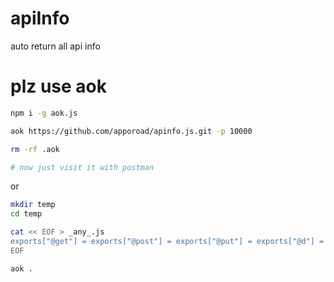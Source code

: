 # apiInfo
auto return all api info 

# plz use aok

```bash
npm i -g aok.js

aok https://github.com/apporoad/apinfo.js.git -p 10000

rm -rf .aok

# now just visit it with postman

```

or 

```bash
mkdir temp
cd temp

cat << EOF > _any_.js
exports["@get"] = exports["@post"] = exports["@put"] = exports["@d"] = (params,ctx)=>{ return {method : ctx.method,ip: ctx.ip,originUrl: ctx.originUrl,params: ctx.params,headers: ctx.headers}}
EOF

aok .
```